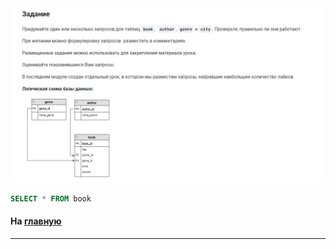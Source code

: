 

<img src="../art/2.2.9.task.png" alt="solution" >

```sql 
SELECT * FROM book
```
#### На [главную](https://github.com/BEPb/stepik_sql#readme)

---


